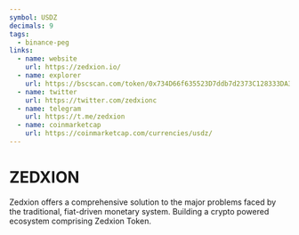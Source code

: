 ```yaml
---
symbol: USDZ
decimals: 9
tags:
  - binance-peg
links:
  - name: website
    url: https://zedxion.io/
  - name: explorer
    url: https://bscscan.com/token/0x734D66f635523D7ddb7d2373C128333DA313041b
  - name: twitter
    url: https://twitter.com/zedxionc
  - name: telegram
    url: https://t.me/zedxion
  - name: coinmarketcap
    url: https://coinmarketcap.com/currencies/usdz/
---
```


# ZEDXION

Zedxion offers a comprehensive solution to the major problems faced by the traditional, fiat-driven monetary system. Building a crypto powered ecosystem comprising Zedxion Token.
